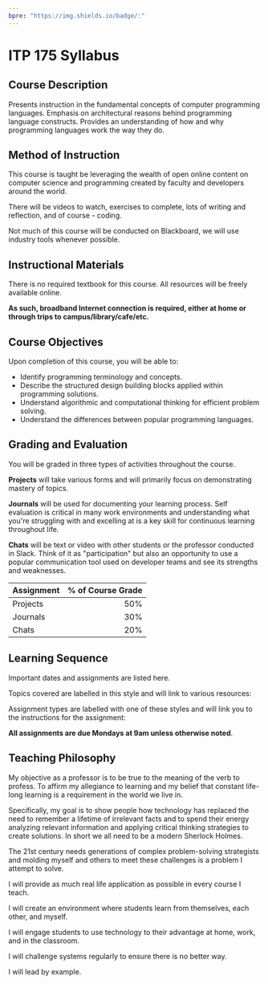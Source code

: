```yaml
---
bpre: "https://img.shields.io/badge/:"
---
```


# ITP 175 Syllabus

## Course Description

Presents instruction in the fundamental concepts of computer programming languages. Emphasis on architectural reasons behind programming language constructs. Provides an understanding of how and why programming languages work the way they do.

## Method of Instruction

This course is taught be leveraging the wealth of open online content on computer science and programming created by faculty and developers around the world.

There will be videos to watch, exercises to complete, lots of writing and reflection, and of course - coding.

Not much of this course will be conducted on Blackboard, we will use industry tools whenever possible.

## Instructional Materials

There is no required textbook for this course. All resources will be freely available online.

**As such, broadband Internet connection is required, either at home or through trips to campus/library/cafe/etc.**

## Course Objectives

Upon completion of this course, you will be able to:

* Identify programming terminology and concepts.
* Describe the structured design building blocks applied within programming solutions.
* Understand algorithmic and computational thinking for efficient problem solving.
* Understand the differences between popular programming languages.

## Grading and Evaluation

You will be graded in three types of activities throughout the course.

**Projects** will take various forms and will primarily focus on demonstrating mastery of topics.

**Journals** will be used for documenting your learning process. Self evaluation is critical in many work environments and understanding what you're struggling with and excelling at is a key skill for continuous learning throughout life.

**Chats** will be text or video with other students or the professor conducted in Slack. Think of it as "participation" but also an opportunity to use a popular communication tool used on developer teams and see its strengths and weaknesses.

|Assignment |  % of Course Grade |
|:----------|-------------------:|
| Projects  |                50% |
| Journals  |                30% |
| Chats     |                20% |

## Learning Sequence

Important dates and assignments are listed here.

Topics covered are labelled in this style and will link to various resources:

<!-- ![readings]({{ page.bpre }}-Content_Topic-333.svg?logo=read-the-docs&logoColor=white&style=for-the-badge) -->

Assignment types are labelled with one of these styles and will link you to the instructions for the assignment:

<!-- ![projects]({{ page.bpre }}_Point_Value-Projects-brightgreen.svg?logo=github&logoColor=white&style=for-the-badge)  
![chats]({{ page.bpre }}_Point_Value-Slack_Chats-orange.svg?logo=slack&style=for-the-badge)  
![journals]({{ page.bpre }}_Point_Value-Journals-blue.svg?logo=github&logoColor=white&style=for-the-badge) -->

**All assignments are due Mondays at 9am unless otherwise noted**.

<!-- | Week | Starts | Object | Academic Calendar |
|------|--------|--------|-------------------|
|00|`08/27`| [![Welcome]({{ page.bpre }}-Welcome-333.svg?logo=read-the-docs&logoColor=white&style=for-the-badge)](welcome)<br />[![introductions]({{ page.bpre }}_10-Introductions-orange.svg?logo=slack&style=for-the-badge)](chats/0-introductions)| |
|01|`09/03`| [![0-hello-world]({{ page.bpre }}_20-0--hello--world-blue.svg?logo=github&logoColor=white&style=for-the-badge)][1]<br />[![Command Line Interface Languages]({{ page.bpre }}-Command_Line_Interfaces-333.svg?logo=read-the-docs&logoColor=white&style=for-the-badge)](cli-languages)<br />[![Dig deeper into commands]({{ page.bpre }}_10-Digging_deeper_into_commands-orange.svg?logo=slack&style=for-the-badge)](chats/1-commands) |Labor Day (no classes, college closed) `09/03` |
|02|`09/10`| [![Programming Concepts 1]({{ page.bpre }}-Programming_Concepts_1-333.svg?logo=read-the-docs&logoColor=white&style=for-the-badge)](programming-concepts-1)<br />[![Asking questions]({{ page.bpre }}_10-asking_questions-orange.svg?logo=slack&style=for-the-badge)](chats/2-concepts-1)<br />[![1-concepts-journal]({{ page.bpre }}_20-1--concepts--journal-blue.svg?logo=github&logoColor=white&style=for-the-badge)][2] | Last day to add `09/11`<br />Last day to drop `09/12`|
|03|`09/17`| [![Markup Languages]({{ page.bpre }}-Markup_Languages-333.svg?logo=read-the-docs&logoColor=white&style=for-the-badge)](markup-languages)<br />[![Why learn markup languages?]({{ page.bpre }}_10-why_learn_markup-orange.svg?logo=slack&style=for-the-badge)](chats/3-markup)<br />[![j2-language-differences]({{ page.bpre }}_20-j2--language--differences-blue.svg?logo=github&logoColor=white&style=for-the-badge)][3] ||
|04|`09/24`| [![Programming Concepts 2]({{ page.bpre }}-Programming_Concepts_2-333.svg?logo=read-the-docs&logoColor=white&style=for-the-badge)](programming-concepts-2)<br />[![Asking questions]({{ page.bpre }}_10-asking_questions-orange.svg?logo=slack&style=for-the-badge)](chats/4-concepts-2) ||
|05|`10/01`| Interpreted Languages |Student research/reading day (no classes, college open) `10/02`|
|06|`10/08`| Interpreted Languages ||
|07|`10/15`| Interpreted Languages ||
|08|`10/22`| Imperative Languages ||
|09|`10/29`| Imperative Languages |Last day to withdraw `10/31` |
|10|`11/05`| Imperative Languages||
|11|`11/12`| Declarative Languages||
|12|`11/19`| Declarative Languages|Student research/reading day (no classes, college open) `11/21`<br />Thanksgiving (no classes, college closed) `11/22 - 11/24`|
|13|`11/26`| Final Project ||
|14|`12/03`| Final Project |Last day of class `12/07` |
|15|`12/10`| Final Project |Final exams `12/10 - 12/14` |
|16|`12/17`| |Grades due `12/17` | -->

## Teaching Philosophy

My objective as a professor is to be true to the meaning of the verb to profess. To affirm my allegiance to learning and my belief that constant life-long learning is a requirement in the world we live in.

Specifically, my goal is to show people how technology has replaced the need to remember a lifetime of irrelevant facts and to spend their energy analyzing relevant information and applying critical thinking strategies to create solutions. In short we all need to be a modern Sherlock Holmes.

The 21st century needs generations of complex problem-solving strategists and molding myself and others to meet these challenges is a problem I attempt to solve.

I will provide as much real life application as possible in every course I teach.

I will create an environment where students learn from themselves, each other, and myself.

I will engage students to use technology to their advantage at home, work, and in the classroom.

I will challenge systems regularly to ensure there is no better way.

I will lead by example.

[//]: # (References)
[1]: https://itp-175-fa18.github.io/0-hello-world/
[2]: https://itp-175-fa18.github.io/1-concepts-journal
[3]: https://itp-175-fa18.github.io/j2-language-differences